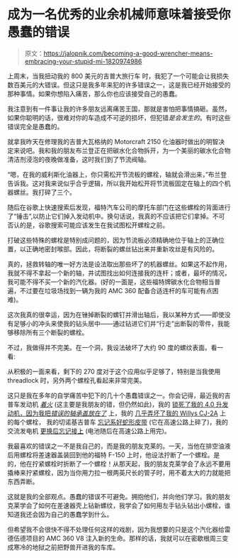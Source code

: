 # 成为一名优秀的业余机械师意味着接受你愚蠢的错误

> 原文：<https://jalopnik.com/becoming-a-good-wrencher-means-embracing-your-stupid-mi-1820974986>

上周末，当我扭动我的 800 美元的吉普大旅行车 时，我犯了一个可能会让我损失数百美元的大错误。但这只是我多年来犯的许多错误之一，这是我已经开始接受的那种事情。如果你想陷入痛苦，那么你也应该接受自己的愚蠢。



我注意到有一件事让我的许多朋友远离痛苦王国，那就是害怕把事情搞砸。虽然，如果你聪明的话，很难对你的车造成不可逆的损坏，但犯错*是会发生的*。有时这些错误完全是愚蠢的。

就拿我昨天在修理我的吉普大瓦格纳的 Motorcraft 2150 化油器时做出的明智决定来说吧。我和我的朋友布兰登正在把碳水化合物拆开，为一个美丽的碳水化合物清洁剂浸泡的夜晚做准备，这时我们到了节流阀轴。

“嗯，在我的威利斯化油器上，你只需松开节流板的螺栓，轴就会滑出来，”布兰登告诉我。这对我来说似乎合乎逻辑，所以我开始松开将节流板固定在轴上的四个机器螺丝。我打碎了三个。

随后在谷歌上快速搜索后发现，福特汽车公司的摩托车部门在这些螺栓的背面进行了“锤击”,以防止它们掉入发动机中。换句话说，我真的不应该把它们拿掉。不可否认的是，谷歌搜索可能应该发生在我试图松开螺栓之前。

打破这些特殊的螺栓是特别成问题的，因为节流板必须精确地位于轴上的正确位置，以正确地密封喉部。因此，将断裂的螺丝钻出来并重新攻丝是有风险的。

真的，拯救转轴的唯一好方法是设法取出那些坏了的机器螺丝。如果这不起作用，我就不得不拿起一个新的轴，并试图找出如何连接我的连杆；或者，最坏的情况，我可能不得不买一个新的汽化器。(好的一面是，这些福特牌碳水化合物相当普遍，不过要在垃圾场找到一辆为我的 AMC 360 配备合适连杆的车可能有点困难)。

这次我真的很幸运，因为在锉掉断裂的螺钉并滑出轴后，我以某种方式——即使没有足够小的冲头来使我的钻头居中——通过钻进它们并“行走”出断裂的零件，我能够移除所有三个断裂的螺栓。

不过，我做得并不完美。在一个洞，我设法破坏了大约 90 度的螺纹表面。看一看:

从积极的一面来看，剩下的 270 度对于这个应用似乎足够了，特别是当我使用 threadlock 时，另外两个螺栓孔看起来非常完美。

这只是我在多年的自学痛苦中犯下的几十个愚蠢错误之一。你会记得，最近我的吉普车发动机 [*着火*](https://jalopnik.com/my-jeeps-engine-caught-fire-last-night-so-its-time-to-t-1820214550) (这主要是我朋友的错，但仍然如此)，我的 [锁死了我的 4.0 升发动机，因为我把*错误的轴承盖放在了*](https://thegarage.jalopnik.com/i-have-done-a-very-stupid-thing-and-now-my-engine-is-lo-1786630751#_ga=2.212447895.2031125364.1511789026-1700804931.1493168948) 上，我的 [几乎弄坏了我的 Willys CJ-2A](https://thegarage.jalopnik.com/my-1948-jeep-off-road-project-has-hit-rock-bottom-1793060117) 上的每个螺栓， 我的切诺基吉普车 [忘记系好蛇形皮带](https://thegarage.jalopnik.com/my-600-craigslist-jeep-made-it-home-after-a-scary-jour-1769114580#_ga=2.203133970.2031125364.1511789026-1700804931.1493168948) (它在高速公路上碎了)，我的交流发电机 [更换后忘记接上](https://thegarage.jalopnik.com/my-600-craigslist-jeep-made-it-home-after-a-scary-jour-1769114580#_ga=2.212447895.2031125364.1511789026-1700804931.1493168948) (电池随后在高速公路上用完)。

我最喜欢的错误之一不是我自己的，而是我的朋友克莱的。一天，当他在排空油液后用螺栓将差速器盖装回到他的福特 F-150 上时，他设法拧断了一个螺栓。是的，他在拧紧螺栓时折断了一个螺栓！从那天起，我的朋友克莱学会了永远不要用撬棒来拧紧螺栓，因为当你用力拉一根两英尺长的管子时，用不着太大的力就能把东西弄断。

这就是我的全部观点。愚蠢的错误不可避免。拥抱他们，并向他们学习。我的朋友克莱学会了如何在差速器壳上钻新螺纹，我学会了如何用左手钻头钻出小螺栓，谁知道我还会因为自己的愚蠢学到什么。

但希望我不会很快不得不处理任何这样的戏剧，因为我想要的只是这个汽化器给雷德伍德项目的 AMC 360 V8 注入新的生命。那样的话，我就可以在密歇根周三变成寒冷的地狱之前把野兽开进我的车库。